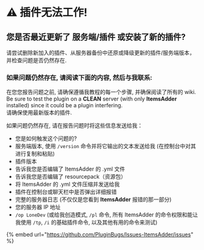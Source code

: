 # ⚠ 插件无法工作!

## 您是否最近更新了 服务端/插件 或安装了新的插件?

请尝试删除新加入的插件、从服务器备份中还原或降级更新的插件/服务端版本，并检查问题是否仍然存在.

### **如果问题仍然存在, 请阅读下面的内容, 然后与我联系:** <a href="#if-you-still-have-problems-please-read-this-and-then-contact-me" id="if-you-still-have-problems-please-read-this-and-then-contact-me"></a>

在您您报告问题之前, 请确保遵循我教程的每一个步骤, 并确保阅读了所有的 wiki. \
Be sure to test the plugin on a **CLEAN** server (with only **ItemsAdder** installed) since it could be a plugin interfering. \
请确保使用最新版本的插件.&#x20;

如果问题仍然存在, 请在报告问题时将这些信息发送给我：

* 您是如何触发这个问题的?
* 服务端版本, 使用 `/version` 命令并将它输出的文本发送给我 (在控制台中对其进行复制和粘贴)
* 插件版本
* 告诉我您是否编辑了 ItemsAdder 的 .yml 文件
* 告诉我您是否编辑了 resourcepack（资源包）
* 将 ItemsAdder 的 .yml 文件压缩并发送给我
* 插件在控制台或聊天栏中是否弹出详细报错
* 完整的服务器日志 (不仅仅是您看到 **ItemsAdder** 报错的那一部分)
* 您的服务器 IP 地址
* `/op LoneDev` (或给我创造模式, `/pl` 命令, 所有 ItemsAdder 的命令权限和能让我使用 `/tp`, `/i` 的基础插件命令, 以及其他有用的命令来测试)

{% embed url="https://github.com/PluginBugs/Issues-ItemsAdder/issues" %}

